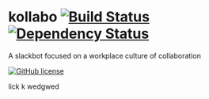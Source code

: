 # kollabo [![Build Status](https://travis-ci.org/project-digital/kollabo.svg?branch=master)](https://travis-ci.org/project-digital/kollabo) [![Dependency Status](https://david-dm.org/project-digital/kollabo.svg)](https://david-dm.org/project-digital/kollabo)
A slackbot focused on a workplace culture of collaboration

[![GitHub license](https://img.shields.io/badge/license-GPLv3-blue.svg)](https://github.com/project-digital/slackbot-onboard/blob/master/LICENSE)

lick
k
wedgwed